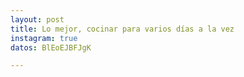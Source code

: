 ```yaml
---
layout: post
title: Lo mejor, cocinar para varios días a la vez
instagram: true
datos: BlEoEJBFJgK

---
```

<amp-instagram data-shortcode="{{ page.datos }}"
  data-captioned
  width="700"
  height="384"
  layout="responsive">
</amp-instagram>